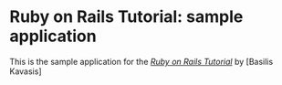 # Ruby on Rails Tutorial: sample application

This is the sample application for 
the [*Ruby on Rails Tutorial*](http://railstutorial.org/)
by [Basilis Kavasis]

